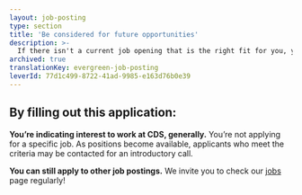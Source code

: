 ```yaml
---
layout: job-posting
type: section
title: 'Be considered for future opportunities'
description: >-
  If there isn't a current job opening that is the right fit for you, you can apply to be considered for future opportunities as they come up. 
archived: true
translationKey: evergreen-job-posting
leverId: 77d1c499-8722-41ad-9985-e163d76b0e39
---
```


## By filling out this application:

**You’re indicating interest to work at CDS, generally.** You’re not applying for a specific job. As positions become available, applicants who meet the criteria may be contacted for an introductory call.

**You can still apply to other job postings.** We invite you to check our [jobs](/jobs/) page regularly!